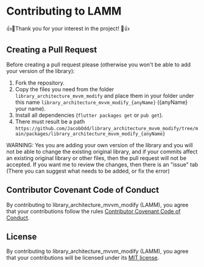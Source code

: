 # Contributing to LAMM

👍🎉Thank you for your interest in the project! 🎉👍

## Creating a Pull Request

Before creating a pull request please (otherwise you won't be able to add your version of the library):

1. Fork the repository.
2. Copy the files you need from the folder `library_architecture_mvvm_modify` and place them in your folder under this name `library_architecture_mvvm_modify_{anyName}` ({anyName} your name).
3. Install all dependencies (`flutter packages get` or `pub get`).
4. There must result be a path `https://github.com/JacobOdd/library_architecture_mvvm_modify/tree/main/packages/library_architecture_mvvm_modify_{anyName}`

WARNING: Yes you are adding your own version of the library and you will not be able to change the existing original library, and if your commits affect an existing original library or other files, then the pull request will not be accepted. If you want me to review the changes, then there is an "issue" tab (There you can suggest what needs to be added, or fix the error)

## Contributor Covenant Code of Conduct
By contributing to library_architecture_mvvm_modify (LAMM), you agree that your contributions follow the rules [Contributor Covenant Code of Conduct](CODE_OF_CONDUCT.md).

## License

By contributing to library_architecture_mvvm_modify (LAMM), you agree that your contributions will be licensed
under its [MIT license](LICENSE).
